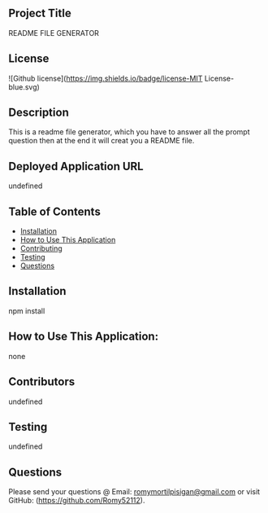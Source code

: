 
  ## Project Title 
  README FILE GENERATOR
  ## License
  ![Github license](https://img.shields.io/badge/license-MIT License-blue.svg)
  ## Description
  This is a readme file generator, which you have to answer all the prompt question then at the end it will creat you a README file.
  ## Deployed Application URL
  undefined
  ## Table of Contents
  * [Installation](#installation)
  * [How to Use This Application](#usage)
  * [Contributing](#contributors)
  * [Testing](#testing)
  * [Questions](#questions)
  ## Installation
  npm install
  ## How to Use This Application:
  none
  ## Contributors
  undefined
  ## Testing
  undefined
  ## Questions
  Please send your questions @ Email: romymortilpisigan@gmail.com or visit GitHub: (https://github.com/Romy52112).
  